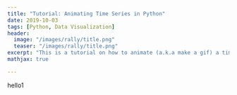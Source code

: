 ```yaml
---
title: "Tutorial: Animating Time Series in Python"
date: 2019-10-03
tags: [Python, Data Visualization]
header:
  image: "/images/rally/title.png"
  teaser: "/images/rally/title.png"
excerpt: "This is a tutorial on how to animate (a.k.a make a gif) a time series in Python."
mathjax: true

---
```

<div id="fb-root"></div>
<script async defer src="https://connect.facebook.net/en_US/sdk.js#xfbml=1&version=v3.2"></script>

hello1

<style type="text/css">
  .gist {width:100% !important;}
  .gist-file
  .gist-data {max-height: 320px; max-width: 580px;}
</style>

<script src="https://gist.github.com/albertyumol/ee5fb4a4b346afe166366608a50dc568.js"></script>

<script async src="//pagead2.googlesyndication.com/pagead/js/adsbygoogle.js"></script>
<script>
  (adsbygoogle = window.adsbygoogle || []).push({
    google_ad_client: "ca-pub-6410209740119334",
    enable_page_level_ads: true
  });
</script>

<div class="fb-comments" data-href="https://albertyumol.github.io/" data-numposts="5"></div>

